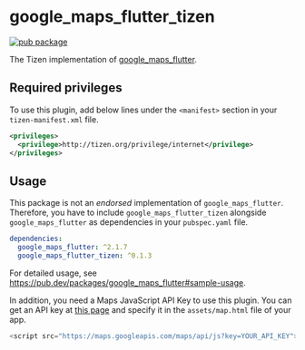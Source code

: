 # google_maps_flutter_tizen

[![pub package](https://img.shields.io/pub/v/google_maps_flutter_tizen.svg)](https://pub.dev/packages/google_maps_flutter_tizen)

The Tizen implementation of [google_maps_flutter](https://pub.dev/packages/google_maps_flutter).

## Required privileges

To use this plugin, add below lines under the `<manifest>` section in your `tizen-manifest.xml` file.

```xml
<privileges>
  <privilege>http://tizen.org/privilege/internet</privilege>
</privileges>
```

## Usage

This package is not an _endorsed_ implementation of `google_maps_flutter`. Therefore, you have to include `google_maps_flutter_tizen` alongside `google_maps_flutter` as dependencies in your `pubspec.yaml` file.

```yaml
dependencies:
  google_maps_flutter: ^2.1.7
  google_maps_flutter_tizen: ^0.1.3
```

For detailed usage, see https://pub.dev/packages/google_maps_flutter#sample-usage.

In addition, you need a Maps JavaScript API Key to use this plugin. You can get an API key at [this page](https://developers.google.com/maps/documentation/javascript/get-api-key) and specify it in the `assets/map.html` file of your app.

```js
<script src="https://maps.googleapis.com/maps/api/js?key=YOUR_API_KEY">
```
